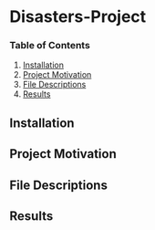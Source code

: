 # Disasters-Project


### Table of Contents

1. [Installation](#installation)
2. [Project Motivation](#motivation)
3. [File Descriptions](#files)
4. [Results](#results)

## Installation <a name="installation"></a>




## Project Motivation<a name="motivation"></a>




## File Descriptions <a name="files"></a>



## Results<a name="results"></a>
